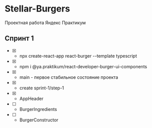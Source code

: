 # Stellar-Burgers
Проектная работа Яндекс Практикум

## Спринт 1

* [x] - npx create-react-app react-burger --template typescript
* [x] - npm i @ya.praktikum/react-developer-burger-ui-components 
* [x] - main - первое стабильное состояние проекта
* [x] - create sprint-1/step-1

* [x] - AppHeader
* [ ] - BurgerIngredients
* [ ] - BurgerConstructor

